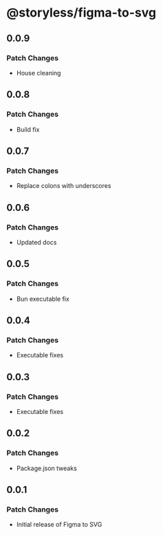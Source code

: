 # @storyless/figma-to-svg

## 0.0.9

### Patch Changes

- House cleaning

## 0.0.8

### Patch Changes

- Build fix

## 0.0.7

### Patch Changes

- Replace colons with underscores

## 0.0.6

### Patch Changes

- Updated docs

## 0.0.5

### Patch Changes

- Bun executable fix

## 0.0.4

### Patch Changes

- Executable fixes

## 0.0.3

### Patch Changes

- Executable fixes

## 0.0.2

### Patch Changes

- Package.json tweaks

## 0.0.1

### Patch Changes

- Initial release of Figma to SVG
